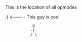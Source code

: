 This is the location of all opmodes



;) <----- This guy is cool

                O
               -|-
               / \
